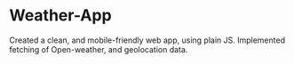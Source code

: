# Weather-App
Created a clean, and mobile-friendly web app, using plain JS. Implemented fetching of Open-weather, and geolocation data.
